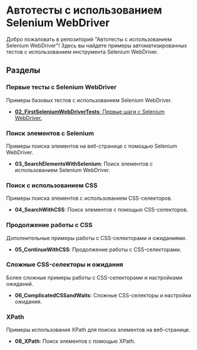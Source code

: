 # Автотесты с использованием Selenium WebDriver


Добро пожаловать в репозиторий "Автотесты с использованием Selenium WebDriver"! Здесь вы найдете примеры автоматизированных тестов с использованием инструмента Selenium WebDriver.

## Разделы

### Первые тесты с Selenium WebDriver
Примеры базовых тестов с использованием Selenium WebDriver.

- [**02_FirstSeleniumWebDriverTests**: Первые шаги с Selenium WebDriver.](https://github.com/NickolayGorlanov/Java-automated-testing/tree/Java-automated-testing/02_FirstSeleniumWebDriverTests)

### Поиск элементов с Selenium
Примеры поиска элементов на веб-странице с помощью Selenium WebDriver.

- **03_SearchElementsWithSelenium**: Поиск элементов с использованием Selenium WebDriver.

### Поиск с использованием CSS
Примеры поиска элементов с использованием CSS-селекторов.

- **04_SearchWithCSS**: Поиск элементов с помощью CSS-селекторов.

### Продолжение работы с CSS
Дополнительные примеры работы с CSS-селекторами и ожиданиями.

- **05_ContinueWithCSS**: Продолжение работы с CSS-селекторами.

### Сложные CSS-селекторы и ожидания
Более сложные примеры работы с CSS-селекторами и настройками ожиданий.

- **06_ComplicatedCSSandWaits**: Сложные CSS-селекторы и настройки ожидания.

### XPath
Примеры использования XPath для поиска элементов на веб-странице.

- **08_XPath**: Поиск элементов с помощью XPath.
